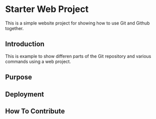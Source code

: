# Starter Web Project

This is a simple website project for
showing how to use Git and Github together.

## Introduction

This is example to show differen parts
of the Git repository and various commands
using a web project.

## Purpose

## Deployment

## How To Contribute